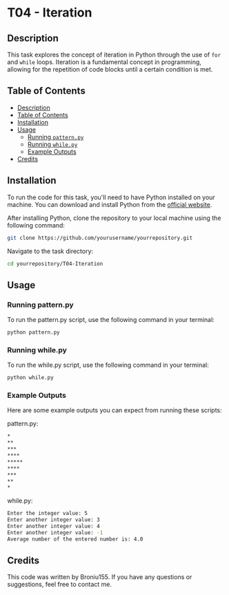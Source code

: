 # T04 - Iteration

## Description
This task explores the concept of iteration in Python through the use of `for` and `while` loops. Iteration is a fundamental concept in programming, allowing for the repetition of code blocks until a certain condition is met.

## Table of Contents
- [Description](#description)
- [Table of Contents](#table-of-contents)
- [Installation](#installation)
- [Usage](#usage)
  - [Running `pattern.py`](#running-patternpy)
  - [Running `while.py`](#running-whilepy)
  - [Example Outputs](#example-outputs)
- [Credits](#credits)

## Installation
To run the code for this task, you'll need to have Python installed on your machine. You can download and install Python from the [official website](https://www.python.org/downloads/).

After installing Python, clone the repository to your local machine using the following command:
```sh
git clone https://github.com/yourusername/yourrepository.git
```

Navigate to the task directory:
```sh
cd yourrepository/T04-Iteration
```

## Usage
### Running pattern.py
To run the pattern.py script, use the following command in your terminal:
```sh
python pattern.py
```

### Running while.py
To run the while.py script, use the following command in your terminal:
```sh
python while.py
```
### Example Outputs
Here are some example outputs you can expect from running these scripts:

pattern.py:
```sh
*
**
***
****
*****
****
***
**
*
```

while.py:
```sh
Enter the integer value: 5
Enter another integer value: 3
Enter another integer value: 4
Enter another integer value: -1
Average number of the entered number is: 4.0
```

## Credits
This code was written by Broniu155. If you have any questions or suggestions, feel free to contact me.
